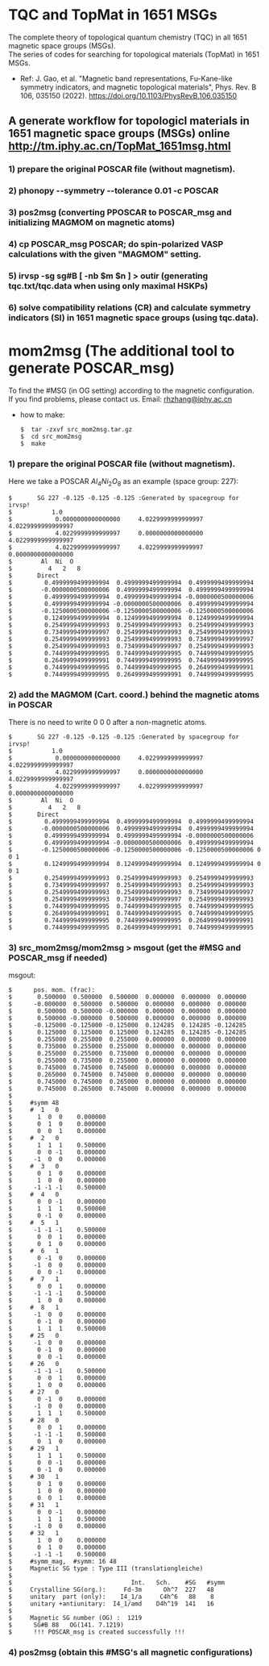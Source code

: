 # TQC and TopMat in 1651 MSGs
The complete theory of topological quantum chemistry (TQC) in all 1651 magnetic space groups (MSGs).</br>
The series of codes for searching for topological materials (TopMat) in 1651 MSGs.

* Ref: J. Gao, et al. "Magnetic band representations, Fu-Kane-like symmetry indicators, and magnetic topological materials", Phys. Rev. B 106, 035150 (2022). https://doi.org/10.1103/PhysRevB.106.035150  <br>

## A generate workflow for topologicl materials in 1651 magnetic space groups (MSGs) online http://tm.iphy.ac.cn/TopMat_1651msg.html
### 1) prepare the original POSCAR file (without magnetism).

### 2) phonopy --symmetry --tolerance 0.01 -c POSCAR

### 3) pos2msg (converting PPOSCAR to POSCAR_msg and initializing MAGMOM on magnetic atoms)
 
### 4) cp POSCAR_msg POSCAR; do spin-polarized VASP calculations with the given "MAGMOM" setting.

### 5) irvsp -sg sg#B [ -nb $m $n ] > outir (generating tqc.txt/tqc.data when using only maximal HSKPs)

### 6) solve compatibility relations (CR) and calculate symmetry indicators (SI) in 1651 magnetic space groups (using tqc.data).


# mom2msg (The additional tool to generate POSCAR_msg)
To find the #MSG (in OG setting) according to the magnetic configuration.</br>
If you find problems, please contact us. Email: rhzhang@iphy.ac.cn</br>


* how to make:

      $  tar -zxvf src_mom2msg.tar.gz
      $  cd src_mom2msg
      $  make

### 1) prepare the original POSCAR file (without magnetism).
Here we take a POSCAR $Al_4Ni_2O_8$ as an example (space group: 227):

    $       SG 227 -0.125 -0.125 -0.125 :Generated by spacegroup for irvsp!
    $           1.0      
    $            0.0000000000000000     4.0229999999999997     4.0229999999999997
    $            4.0229999999999997     0.0000000000000000     4.0229999999999997
    $            4.0229999999999997     4.0229999999999997     0.0000000000000000
    $        Al  Ni  O    
    $          4   2   8
    $       Direct   
    $         0.4999999499999994  0.4999999499999994  0.4999999499999994
    $        -0.0000000500000006  0.4999999499999994  0.4999999499999994
    $         0.4999999499999994  0.4999999499999994 -0.0000000500000006
    $         0.4999999499999994 -0.0000000500000006  0.4999999499999994
    $        -0.1250000500000006 -0.1250000500000006 -0.1250000500000006 
    $         0.1249999499999994  0.1249999499999994  0.1249999499999994 
    $         0.2549999499999993  0.2549999499999993  0.2549999499999993
    $         0.7349999499999997  0.2549999499999993  0.2549999499999993
    $         0.2549999499999993  0.2549999499999993  0.7349999499999997
    $         0.2549999499999993  0.7349999499999997  0.2549999499999993
    $         0.7449999499999995  0.7449999499999995  0.7449999499999995
    $         0.2649999499999991  0.7449999499999995  0.7449999499999995
    $         0.7449999499999995  0.7449999499999995  0.2649999499999991
    $         0.7449999499999995  0.2649999499999991  0.7449999499999995



### 2) add the MAGMOM (Cart. coord.) behind the magnetic atoms in POSCAR
There is no need to write 0 0 0 after a non-magnetic atoms.

    $       SG 227 -0.125 -0.125 -0.125 :Generated by spacegroup for irvsp!
    $           1.0      
    $            0.0000000000000000     4.0229999999999997     4.0229999999999997
    $            4.0229999999999997     0.0000000000000000     4.0229999999999997
    $            4.0229999999999997     4.0229999999999997     0.0000000000000000
    $        Al  Ni  O    
    $          4   2   8
    $       Direct   
    $         0.4999999499999994  0.4999999499999994  0.4999999499999994
    $        -0.0000000500000006  0.4999999499999994  0.4999999499999994
    $         0.4999999499999994  0.4999999499999994 -0.0000000500000006
    $         0.4999999499999994 -0.0000000500000006  0.4999999499999994
    $        -0.1250000500000006 -0.1250000500000006 -0.1250000500000006 0 0 1
    $         0.1249999499999994  0.1249999499999994  0.1249999499999994 0 0 1
    $         0.2549999499999993  0.2549999499999993  0.2549999499999993
    $         0.7349999499999997  0.2549999499999993  0.2549999499999993
    $         0.2549999499999993  0.2549999499999993  0.7349999499999997
    $         0.2549999499999993  0.7349999499999997  0.2549999499999993
    $         0.7449999499999995  0.7449999499999995  0.7449999499999995
    $         0.2649999499999991  0.7449999499999995  0.7449999499999995
    $         0.7449999499999995  0.7449999499999995  0.2649999499999991
    $         0.7449999499999995  0.2649999499999991  0.7449999499999995


### 3) src_mom2msg/mom2msg > msgout (get the #MSG and POSCAR_msg if needed)
msgout:

    $      pos. mom. (frac):
    $       0.500000  0.500000  0.500000  0.000000  0.000000  0.000000
    $      -0.000000  0.500000  0.500000  0.000000  0.000000  0.000000
    $       0.500000  0.500000 -0.000000  0.000000  0.000000  0.000000
    $       0.500000 -0.000000  0.500000  0.000000  0.000000  0.000000
    $      -0.125000 -0.125000 -0.125000  0.124285  0.124285 -0.124285
    $       0.125000  0.125000  0.125000  0.124285  0.124285 -0.124285
    $       0.255000  0.255000  0.255000  0.000000  0.000000  0.000000
    $       0.735000  0.255000  0.255000  0.000000  0.000000  0.000000
    $       0.255000  0.255000  0.735000  0.000000  0.000000  0.000000
    $       0.255000  0.735000  0.255000  0.000000  0.000000  0.000000
    $       0.745000  0.745000  0.745000  0.000000  0.000000  0.000000
    $       0.265000  0.745000  0.745000  0.000000  0.000000  0.000000
    $       0.745000  0.745000  0.265000  0.000000  0.000000  0.000000
    $       0.745000  0.265000  0.745000  0.000000  0.000000  0.000000
    $
    $     #symm 48
    $     #  1   0
    $       1  0  0    0.000000
    $       0  1  0    0.000000
    $       0  0  1    0.000000
    $     #  2   0
    $       1  1  1    0.500000
    $       0  0 -1    0.000000
    $      -1  0  0    0.000000
    $     #  3   0
    $       0  1  0    0.000000
    $       1  0  0    0.000000
    $      -1 -1 -1    0.500000
    $     #  4   0
    $       0  0 -1    0.000000
    $       1  1  1    0.500000
    $       0 -1  0    0.000000
    $     #  5   1
    $      -1 -1 -1    0.500000
    $       0  0  1    0.000000
    $       0  1  0    0.000000
    $     #  6   1
    $       0 -1  0    0.000000
    $      -1  0  0    0.000000
    $       0  0 -1    0.000000
    $     #  7   1
    $       0  0  1    0.000000
    $      -1 -1 -1    0.500000
    $       1  0  0    0.000000
    $     #  8   1
    $      -1  0  0    0.000000
    $       0 -1  0    0.000000
    $       1  1  1    0.500000
    $     # 25   0
    $      -1  0  0    0.000000
    $       0 -1  0    0.000000
    $       0  0 -1    0.000000
    $     # 26   0
    $      -1 -1 -1    0.500000
    $       0  0  1    0.000000
    $       1  0  0    0.000000
    $     # 27   0
    $       0 -1  0    0.000000
    $      -1  0  0    0.000000
    $       1  1  1    0.500000
    $     # 28   0
    $       0  0  1    0.000000
    $      -1 -1 -1    0.500000
    $       0  1  0    0.000000
    $     # 29   1
    $       1  1  1    0.500000
    $       0  0 -1    0.000000
    $       0 -1  0    0.000000
    $     # 30   1
    $       0  1  0    0.000000
    $       1  0  0    0.000000
    $       0  0  1    0.000000
    $     # 31   1
    $       0  0 -1    0.000000
    $       1  1  1    0.500000
    $      -1  0  0    0.000000
    $     # 32   1
    $       1  0  0    0.000000
    $       0  1  0    0.000000
    $      -1 -1 -1    0.500000
    $     #symm_mag,  #symm: 16 48
    $     Magnetic SG type : Type III (translationgleiche)
    $
    $                                 Int.   Sch.    #SG   #symm
    $     Crystalline SG(org.):     Fd-3m      Oh^7  227   48
    $     unitary  part (only):    I4_1/a     C4h^6   88    8
    $     unitary +antiunitary:  I4_1/amd    D4h^19  141   16
    $
    $     Magnetic SG number (OG) :  1219
    $      SG#B 88   OG(141. 7.1219)
    $      !!! POSCAR_msg is created successfully !!!



### 4) pos2msg (obtain this #MSG's all magnetic configurations)




